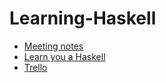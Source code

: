 # Learning-Haskell

* [Meeting notes](assets/meeting-notes.md)
* [Learn you a Haskell](http://learnyouahaskell.com/chapters)
* [Trello](https://trello.com/b/s51d5KGM/learning-haskell)